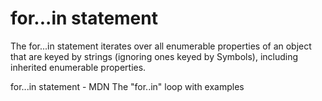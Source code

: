 # for...in statement

The for...in statement iterates over all enumerable properties of an object that are keyed by strings (ignoring ones keyed by Symbols), including inherited enumerable properties.

<BadgeLink colorScheme='yellow' badgeText='Read' href='https://developer.mozilla.org/en-US/docs/Web/JavaScript/Reference/Statements/for...in'>for...in statement - MDN</BadgeLink>
<BadgeLink colorScheme='yellow' badgeText='Read' href='https://javascript.info/object#forin'>The "for..in" loop with examples</BadgeLink>